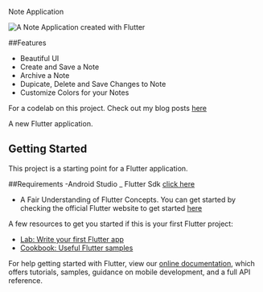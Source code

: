 


Note Application


![A Note Application created with Flutter](https://cdn-images-1.medium.com/max/1600/1*W_PmxxJyFkpl3ktHrqpMHg.gif)

##Features

- Beautiful UI
- Create and Save a Note
- Archive a Note 
- Dupicate, Delete and Save Changes to Note
- Customize Colors for your Notes

For a codelab on this project. Check out my blog posts [here](https://codesource.io/author/eshiet/)



A new Flutter application.

## Getting Started

This project is a starting point for a Flutter application.


##Requirements 
-Android Studio
_ Flutter Sdk [click here](https://flutter.dev/docs/get-started/install)
- A Fair Understanding of Flutter Concepts. You can get started by checking the official Flutter website to get started [here](https://flutter.dev/docs/get-started/codelab)

A few resources to get you started if this is your first Flutter project:

- [Lab: Write your first Flutter app](https://flutter.dev/docs/get-started/codelab)
- [Cookbook: Useful Flutter samples](https://flutter.dev/docs/cookbook)

For help getting started with Flutter, view our
[online documentation](https://flutter.dev/docs), which offers tutorials,
samples, guidance on mobile development, and a full API reference.
